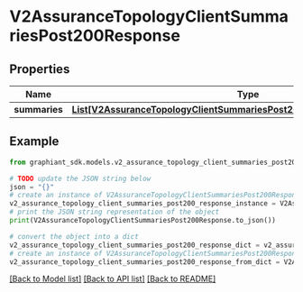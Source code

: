 # V2AssuranceTopologyClientSummariesPost200Response


## Properties

Name | Type | Description | Notes
------------ | ------------- | ------------- | -------------
**summaries** | [**List[V2AssuranceTopologyClientSummariesPost200ResponseSummariesInner]**](V2AssuranceTopologyClientSummariesPost200ResponseSummariesInner.md) |  | [optional] 

## Example

```python
from graphiant_sdk.models.v2_assurance_topology_client_summaries_post200_response import V2AssuranceTopologyClientSummariesPost200Response

# TODO update the JSON string below
json = "{}"
# create an instance of V2AssuranceTopologyClientSummariesPost200Response from a JSON string
v2_assurance_topology_client_summaries_post200_response_instance = V2AssuranceTopologyClientSummariesPost200Response.from_json(json)
# print the JSON string representation of the object
print(V2AssuranceTopologyClientSummariesPost200Response.to_json())

# convert the object into a dict
v2_assurance_topology_client_summaries_post200_response_dict = v2_assurance_topology_client_summaries_post200_response_instance.to_dict()
# create an instance of V2AssuranceTopologyClientSummariesPost200Response from a dict
v2_assurance_topology_client_summaries_post200_response_from_dict = V2AssuranceTopologyClientSummariesPost200Response.from_dict(v2_assurance_topology_client_summaries_post200_response_dict)
```
[[Back to Model list]](../README.md#documentation-for-models) [[Back to API list]](../README.md#documentation-for-api-endpoints) [[Back to README]](../README.md)


